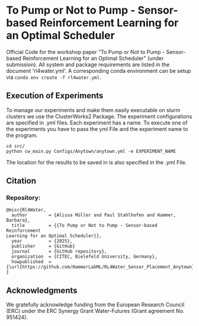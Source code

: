 # To Pump or Not to Pump - Sensor-based Reinforcement Learning for an Optimal Scheduler

Official Code for the workshop paper "To Pump or Not to Pump - Sensor-based Reinforcement
Learning for an Optimal Scheduler" (under submission).
All system and package requirements are listed in the document 'rl4water.yml'. 
A corresponding conda environment can be setup via `conda env create -f rl4water.yml`.

## Execution of Experiments

To manage our experiments and make them easily executable on slurm clusters we use the ClusterWorks2 Package.
The experiment configurations are specified in .yml files.
Each experiment has a name. To execute one of the experiments you have to pass the yml File and the experiment name to the program.

```
cd src/
python cw_main.py Configs/Anytown/anytown.yml -e EXPERIMENT_NAME 
```

The location for the results to be saved in is also specified in the .yml File.

## Citation

### Repository:
```
@misc{Rl4Water,
  author        = {Alissa Müller and Paul Stahlhofen and Hammer, Barbara},
  title         = {{To Pump or Not to Pump - Sensor-based Reinforcement
Learning for an Optimal Scheduler}},
  year          = {2025},
  publisher     = {GitHub}
  journal       = {GitHub repository},
  organization  = {CITEC, Bielefeld University, Germany},
  howpublished  = {\url{https://github.com/HammerLabML/RL4Water_Sensor_Placement_Anytown}},
}
```


## Acknowledgments
We gratefully acknowledge funding from the European
Research Council (ERC) under the ERC Synergy Grant Water-Futures (Grant
agreement No. 951424). 